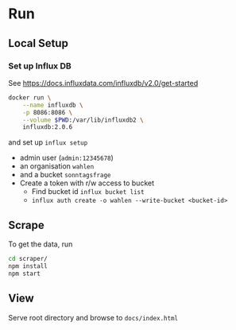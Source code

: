 # Run

## Local Setup

### Set up Influx DB
See https://docs.influxdata.com/influxdb/v2.0/get-started

```sh
docker run \
    --name influxdb \
    -p 8086:8086 \
    --volume $PWD:/var/lib/influxdb2 \
    influxdb:2.0.6
```
and set up `influx setup`
* admin user (`admin:12345678`)
* an organisation `wahlen` 
* and a bucket `sonntagsfrage`
* Create a token with r/w access to bucket 
  * Find bucket id `influx bucket list`
  * `influx auth create -o wahlen --write-bucket <bucket-id>`


## Scrape
To get the data, run

```sh
cd scraper/
npm install
npm start
```

## View
Serve root directory and browse to `docs/index.html`
